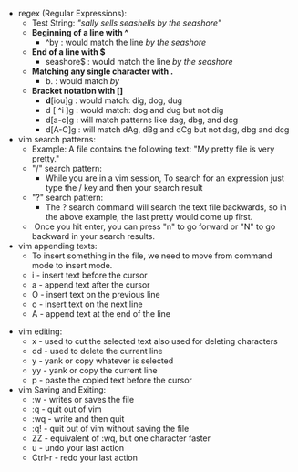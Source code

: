 * regex (Regular Expressions):
	* Test String: 
	  *"sally sells seashells* 
	  *by the seashore"*
	 * **Beginning of a line with ^**
		 * ^by : would match the line *by the seashore*
	 * **End of a line with $**
		 * seashore$ : would match the line *by the seashore*
	 * **Matching any single character with .**
		 * b. : would match *by*
	 * **Bracket notation with []**
		 * **d**[iou]g : would match: dig, dog, dug
		 * d [ ^i ]g : would match: dog and dug but not dig
		 * d[a-c]g : will match patterns like dag, dbg, and dcg
		 * d[A-C]g : will match dAg, dBg and dCg but not dag, dbg and dcg
 * vim search patterns:
	 * Example: A file contains the following text: "My pretty file is very pretty."
	 * "/" search pattern:
		 * While you are in a vim session, To search for an expression just type the / key and then your search result 
	 * "?" search pattern:
		 * The ? search command will search the text file backwards, so in the above example, the last pretty would come up first.
	 *  Once you hit enter, you can press "n" to go forward or "N" to go backward in your search results.
 * vim appending texts:
	 * To insert something in the file, we need to move from command mode to insert mode.
	 *  i - insert text before the cursor
	 * a - append text after the cursor
	 * O - insert text on the previous line
	 -  o - insert text on the next line
	 -  A - append text at the end of the line
 - vim editing:
	* x - used to cut the selected text also used for deleting characters
	- dd - used to delete the current line
	- y - yank or copy whatever is selected
	- yy - yank or copy the current line
	- p - paste the copied text before the cursor
- vim Saving and Exiting:
	- :w - writes or saves the file
	- :q - quit out of vim
	- :wq - write and then quit
	- :q! - quit out of vim without saving the file
	- ZZ - equivalent of :wq, but one character faster
	- u - undo your last action
	- Ctrl-r - redo your last action
	
	  